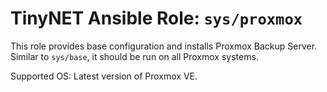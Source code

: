# TinyNET Ansible Role: `sys/proxmox`

This role provides base configuration and installs Proxmox Backup Server. Similar
to `sys/base`, it should be run on all Proxmox systems.

Supported OS: Latest version of Proxmox VE.
